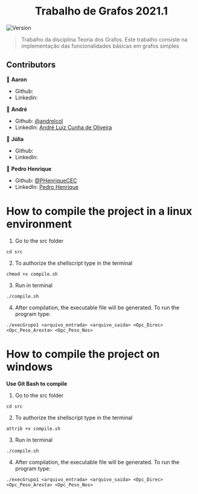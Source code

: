 <h1 align="center">Trabalho de Grafos 2021.1</h1>
<p>
  <img alt="Version" src="https://img.shields.io/badge/version-0.1.0-blue.svg?cacheSeconds=2592000" />
</p>

> Trabalho da disciplina Teoria dos Grafos. Este trabalho consiste na implementação das funcionalidades básicas em grafos simples

## Contributors

👤 **Aaron**

* Github: []()
* Linkedin: []()


👤 **André**

* Github: [@andrelcol](https://github.com/andrelcol)
* LinkedIn: [André Luiz Cunha de Oliveira](https://www.linkedin.com/in/andr%C3%A9-luiz-cunha-de-oliveira-6665061a1/)

👤 **Júlia**

* Github: []()
* LinkedIn: []()


👤 **Pedro Henrique**

* Github: [@PHenriqueCEC](https://github.com/PHenriqueCEC)
* LinkedIn: [Pedro Henrique](https://www.linkedin.com/in/pedro-henrique-77baa01a9/)

# How to compile the project in a linux environment

1. Go to the src folder
```
cd src
```
2. To authorize the shellscript type in the terminal
```
chmod +x compile.sh 
```

3. Run in terminal
```
./compile.sh
```

4. After compilation, the executable file will be generated. To run the program type:
```
./execGrupo1 <arquivo_entrada> <arquivo_saida> <Opc_Direc> <Opc_Peso_Aresta> <Opc_Peso_Nos>
```

# How to compile the project on windows
**Use Git Bash to compile**

1. Go to the src folder
```
cd src
```
2. To authorize the shellscript type in the terminal
```
attrib +x compile.sh 
```

3. Run in terminal
```
./compile.sh
```

4. After compilation, the executable file will be generated. To run the program type:
```
./execGrupo1 <arquivo_entrada> <arquivo_saida> <Opc_Direc> <Opc_Peso_Aresta> <Opc_Peso_Nos>
```

